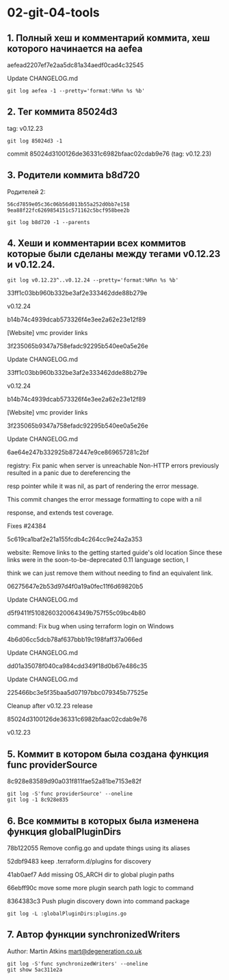 # 02-git-04-tools
## 1. Полный хеш и комментарий коммита, хеш которого начинается на aefea
aefead2207ef7e2aa5dc81a34aedf0cad4c32545

Update CHANGELOG.md
	
	git log aefea -1 --pretty='format:%H%n %s %b'


## 2. Тег коммита 85024d3
tag: v0.12.23
	
	git log 85024d3 -1

commit 85024d3100126de36331c6982bfaac02cdab9e76 (tag: v0.12.23)


## 3. Родители коммита b8d720
Родителей 2:

	56cd7859e05c36c06b56d013b55a252d0bb7e158
	9ea88f22fc6269854151c571162c5bcf958bee2b
	
	git log b8d720 -1 --parents

## 4. Хеши и комментарии всех коммитов которые были сделаны между тегами v0.12.23 и v0.12.24.
	git log v0.12.23^..v0.12.24 --pretty='format:%H%n %s %b'
33ff1c03bb960b332be3af2e333462dde88b279e

v0.12.24

b14b74c4939dcab573326f4e3ee2a62e23e12f89

[Website] vmc provider links

3f235065b9347a758efadc92295b540ee0a5e26e

Update CHANGELOG.md

33ff1c03bb960b332be3af2e333462dde88b279e

v0.12.24

b14b74c4939dcab573326f4e3ee2a62e23e12f89

[Website] vmc provider links

3f235065b9347a758efadc92295b540ee0a5e26e

Update CHANGELOG.md

6ae64e247b332925b872447e9ce869657281c2bf

registry: Fix panic when server is unreachable Non-HTTP errors previously resulted in a panic due to dereferencing the

resp pointer while it was nil, as part of rendering the error message.

This commit changes the error message formatting to cope with a nil

response, and extends test coverage.



Fixes #24384



5c619ca1baf2e21a155fcdb4c264cc9e24a2a353

website: Remove links to the getting started guide's old location Since these links were in the soon-to-be-deprecated 0.11 language section, I

think we can just remove them without needing to find an equivalent link.



06275647e2b53d97d4f0a19a0fec11f6d69820b5

Update CHANGELOG.md

d5f9411f5108260320064349b757f55c09bc4b80

command: Fix bug when using terraform login on Windows

4b6d06cc5dcb78af637bbb19c198faff37a066ed

Update CHANGELOG.md

dd01a35078f040ca984cdd349f18d0b67e486c35

Update CHANGELOG.md

225466bc3e5f35baa5d07197bbc079345b77525e

Cleanup after v0.12.23 release

85024d3100126de36331c6982bfaac02cdab9e76

v0.12.23



## 5. Коммит в котором была создана функция func providerSource
8c928e83589d90a031f811fae52a81be7153e82f

	git log -S'func providerSource' --oneline
	git log -1 8c928e835


## 6. Все коммиты в которых была изменена функция globalPluginDirs


78b122055 Remove config.go and update things using its aliases

52dbf9483 keep .terraform.d/plugins for discovery

41ab0aef7 Add missing OS_ARCH dir to global plugin paths

66ebff90c move some more plugin search path logic to command

8364383c3 Push plugin discovery down into command package

	git log -L :globalPluginDirs:plugins.go

## 7. Автор функции synchronizedWriters
Author: Martin Atkins <mart@degeneration.co.uk>

	git log -S'func synchronizedWriters' --oneline
	git show 5ac311e2a







